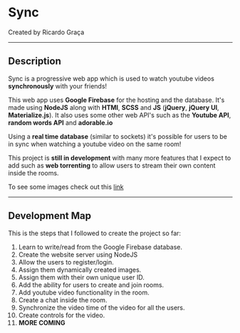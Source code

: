 # **Sync**
Created by Ricardo Graça

---
## **Description**
Sync is a progressive web app which is used to watch youtube videos **synchronously** with your friends! 

This web app uses **Google Firebase** for the hosting and the database. It's made using **NodeJS** along with **HTMl**, **SCSS** and **JS** (**jQuery**, **jQuery UI**, **Materialize.js**). It also uses some other web API's such as the **Youtube API**, **random words API** and **adorable.io**

Using a **real time database** (similar to sockets) it's possible for users to be in sync when watching a youtube video on the same room!

This project is **still in development** with many more features that I expect to add such as **web torrenting** to allow users to stream their own content inside the rooms.

To see some images check out this [link](https://imgur.com/a/uRXaZkj)

---
## **Development Map**
This is the steps that I followed to create the project so far:
1. Learn to write/read from the Google Firebase database.
2. Create the website server using NodeJS
3. Allow the users to register/login.
4. Assign them dynamically created images.
5. Assign them with their own unique user ID.
6. Add the ability for users to create and join rooms.
7. Add youtube video functionality in the room.
8. Create a chat inside the room.
9. Synchronize the video time of the video for all the users.
10. Create controls for the video.
11. **MORE COMING**
